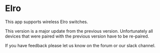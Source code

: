 # Elro

This app supports wireless Elro switches.

This version is a major update from the previous version. Unfortunately all devices that were paired with the previous version have to be re-paired. 

If you have feedback please let us know on the forum or our slack channel.

